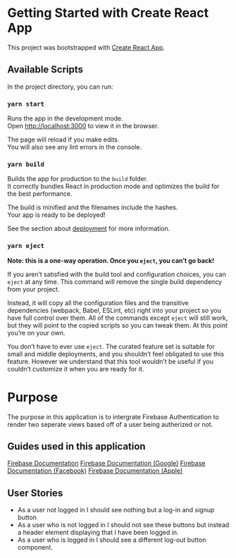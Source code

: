 # Getting Started with Create React App

This project was bootstrapped with [Create React App](https://github.com/facebook/create-react-app).

## Available Scripts

In the project directory, you can run:

### `yarn start`

Runs the app in the development mode.\
Open [http://localhost:3000](http://localhost:3000) to view it in the browser.

The page will reload if you make edits.\
You will also see any lint errors in the console.

### `yarn build`

Builds the app for production to the `build` folder.\
It correctly bundles React in production mode and optimizes the build for the best performance.

The build is minified and the filenames include the hashes.\
Your app is ready to be deployed!

See the section about [deployment](https://facebook.github.io/create-react-app/docs/deployment) for more information.

### `yarn eject`

**Note: this is a one-way operation. Once you `eject`, you can’t go back!**

If you aren’t satisfied with the build tool and configuration choices, you can `eject` at any time. This command will remove the single build dependency from your project.

Instead, it will copy all the configuration files and the transitive dependencies (webpack, Babel, ESLint, etc) right into your project so you have full control over them. All of the commands except `eject` will still work, but they will point to the copied scripts so you can tweak them. At this point you’re on your own.

You don’t have to ever use `eject`. The curated feature set is suitable for small and middle deployments, and you shouldn’t feel obligated to use this feature. However we understand that this tool wouldn’t be useful if you couldn’t customize it when you are ready for it.


# Purpose
The purpose in this application is to intergrate Firebase Authentication to render two seperate views based off of a user being autherized or not.

## Guides used in this application
[Firebase Documentation](https://firebase.google.com/docs/auth/where-to-start)
[Firebase Documentation (Google)](https://firebase.google.com/docs/auth/web/google-signin)
[Firebase Documentation (Facebook)](https://firebase.google.com/docs/auth/web/facebook-login)
[Firebase Documentation (Apple)](https://firebase.google.com/docs/auth/web/apple)

## User Stories
- As a user not logged in I should see nothing but a log-in and signup button
- As a user who is not logged in I should not see these buttons but instead a header element displaying that I have been logged in.
- As a user who is logged in I should see a different log-out button component.
